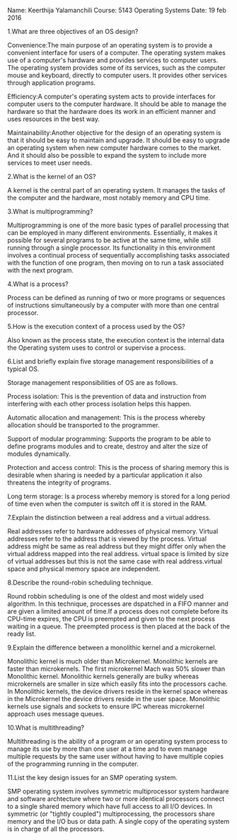 Name: Keerthija Yalamanchili
Course: 5143 Operating Systems
Date: 19 feb 2016 

1.What are three objectives of an OS design?

Convenience:The main purpose of an operating system is to provide a convenient interface for users of a computer. The operating system makes use of a computer's hardware and provides services to computer users. The operating system provides some of its services, such as the computer mouse and keyboard, directly to computer users. It provides other services through application programs. 

Efficiency:A computer's operating system acts to provide interfaces for computer users to the computer hardware. It should be able to manage the hardware so that the hardware does its work in an efficient manner and uses resources in the best way.

Maintainability:Another objective for the design of an operating system is that it should be easy to maintain and upgrade. It should be easy to upgrade an operating system when new computer hardware comes to the market. And it should also be possible to expand the system to include more services to meet user needs. 

2.What is the kernel of an OS?

A kernel is the central part of an operating system. It manages the tasks of the computer and the hardware, most notably memory and CPU time.

3.What is multiprogramming?

Multiprogramming is one of the more basic types of parallel processing that can be employed in many different environments. Essentially, it makes it possible for several programs to be active at the same time, while still running through a single processor. Its functionality in this environment involves a continual process of sequentially accomplishing tasks associated with the function of one program, then moving on to run a task associated with the next program.

4.What is a process?

Process can be defined as running of two or more programs or sequences of instructions simultaneously by a computer with more than one central processor.

5.How is the execution context of a process used by the OS?

Also known as the process state, the execution context is the internal data the Operating system uses to control or supervise a process.

6.List and briefly explain five storage management responsibilities of a typical OS.

Storage management responsibilities of OS are as follows.

Process isolation: This is the prevention of data and instruction from interfering with each other process isolation helps this happen.

Automatic allocation and management: This is the process whereby allocation should be transported to the programmer.

Support of modular programming: Supports the program to be able to define programs modules and to create, destroy and alter the size of modules dynamically.

Protection and access control: This is the process of sharing memory this is desirable when sharing is needed by a particular application it also threatens the integrity of programs.

Long term storage: Is a process whereby memory is stored for a long period of time even when the computer is switch off it is stored in the RAM.

7.Explain the distinction between a real address and a virtual address.

Real addresses refer to hardware addresses of physical memory.
Virtual addresses refer to the address that is viewed by the process.
Virtual address might be same as real address but they might differ only when the virtual address mapped into the real address.
virtual space is limited by size of virtual addresses but this is not the same case with real address.virtual space and physical memory space are independent.

8.Describe the round-robin scheduling technique.

Round robbin scheduling is one of the oldest and most widely used algorithm. In this technique, processes are dspatched in a FIFO manner and are given a limited amount of time.If a process does not complete before its CPU-time expires, the CPU is preempted and given to the next process waiting in a queue. The preempted process is then placed at the back of the ready list.

9.Explain the difference between a monolithic kernel and a microkernel.

Monolithic kernel is much older than Microkernel.
Monolithic kernels are faster than microkernels. The first microkernel Mach was 50% slower than Monolithic kernel.
Monolithic kernels generally are bulky whereas microkernels are smaller in size which easily fits into the processors cache.
In Monolithic kernels, the device drivers reside in the kernel space whereas in the Microkernel the device drivers reside in the user space.
Monolithic kernels use signals and sockets to ensure IPC whereas microkernel approach uses message queues.

10.What is multithreading?

Multithreading is the ability of a program or an operating system process to manage its use by more than one user at a time and to even manage multiple requests by the same user without having to have multiple copies of the programming running in the computer.

11.List the key design issues for an SMP operating system.

SMP operating system involves symmetric multiprocessor system hardware and software archtecture where two or more identical processors connect to a single shared memory which have full access to all I/O devices.
In symmetric (or "tightly coupled") multiprocessing, the processors share memory and the I/O bus or data path. A single copy of the operating system is in charge of all the processors.


